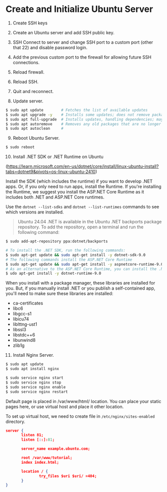 # Create and Initialize Ubuntu Server

1. Create SSH keys

2. Create an Ubuntu server and add SSH public key.

3. SSH Connect to server and change SSH port to a custom port (other that 22) and disable password login.

4. Add the previous custom port to the firewall for allowing future SSH connections.

5. Reload firewall.

6. Reload SSH.

7. Quit and reconnect.

8. Update server.

```zsh
$ sudo apt update        # Fetches the list of available updates
$ sudo apt upgrade -y    # Installs some updates; does not remove packages
$ sudo apt full-upgrade  # Installs updates, handling dependencies; may also remove some packages, if needed
$ sudo apt autoremove    # Removes any old packages that are no longer needed
$ sudo apt autoclean     # 
```

9. Reboot Ubuntu Server.

```zsh
$ sudo reboot
```

10. Install .NET SDK or .NET Runtime on Ubuntu

(https://learn.microsoft.com/en-us/dotnet/core/install/linux-ubuntu-install?tabs=dotnet9&pivots=os-linux-ubuntu-2410)

Install the SDK (which includes the runtime) if you want to develop .NET apps. Or, if you only need to run apps, install the Runtime. If you're installing the Runtime, we suggest you install the ASP.NET Core Runtime as it includes both .NET and ASP.NET Core runtimes.

Use the `dotnet --list-sdks` and `dotnet --list-runtimes` commands to see which versions are installed.

> Ubuntu 24.04
> .NET is available in the Ubuntu .NET backports package repository. To add the repository, open a terminal and run the following command:
```zsh
$ sudo add-apt-repository ppa:dotnet/backports
```


```zsh
# To install the .NET SDK, run the following commands:
$ sudo apt-get update && sudo apt-get install -y dotnet-sdk-9.0
# The following commands install the ASP.NET Core Runtime
$ sudo apt-get update && sudo apt-get install -y aspnetcore-runtime-9.0
# As an alternative to the ASP.NET Core Runtime, you can install the .NET Runtime, which doesn't include ASP.NET Core support
$ udo apt-get install -y dotnet-runtime-9.0
```

When you install with a package manager, these libraries are installed for you. But, if you manually install .NET or you publish a self-contained app, you'll need to make sure these libraries are installed:

* ca-certificates
* libc6
* libgcc-s1
* libicu74
* liblttng-ust1
* libssl3
* libstdc++6
* libunwind8
* zlib1g

11. Install Nginx Server.

```zsh
$ sudo apt update
$ sudo apt install nginx

$ sudo service nginx start
$ sudo service nginx stop
$ sudo service nginx enable
$ sudo service nginx restart
```

Default page is placed in /var/www/html/ location. You can place your static pages here, or use virtual host and place it other location.

To set up virtual host, we need to create file in `/etc/nginx/sites-enabled` directory.

```json
server {
       listen 81;
       listen [::]:81;

       server_name example.ubuntu.com;

       root /var/www/tutorial;
       index index.html;

       location / {
               try_files $uri $uri/ =404;
       }
}
```



